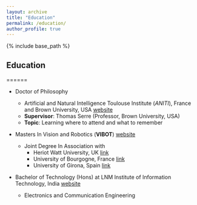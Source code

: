 ```yaml
---
layout: archive
title: "Education"
permalink: /education/
author_profile: true
---
```


{% include base_path %}

## Education
======

* Doctor of Philosophy
  * Artificial and Natural Intelligence Toulouse Institute (*ANITI*), France and Brown University, USA  [website](https://serre-lab.clps.brown.edu/person/mohit-vaishnav/)
  * __Supervisor__: Thomas Serre (Professor, Brown University, USA)
  * __Topic__: Learning where to attend and what to remember 

* Masters In Vision and Robotics (__VIBOT__) [website](https://www.vibot.org/joint-msc-in-vision--robotics.html)
  * Joint Degree In Association with 
    * Heriot Watt University, UK [link](https://www.hw.ac.uk/)
    * University of Bourgogne, France [link](http://en.u-bourgogne.fr/)
    * University of Girona, Spain [link](http://www.udg.edu/en/)
  
* Bachelor of Technology (Hons) at LNM Institute of Information Technology, India  [website](https://www.lnmiit.ac.in/)
  * Electronics and Communication Engineering
  

